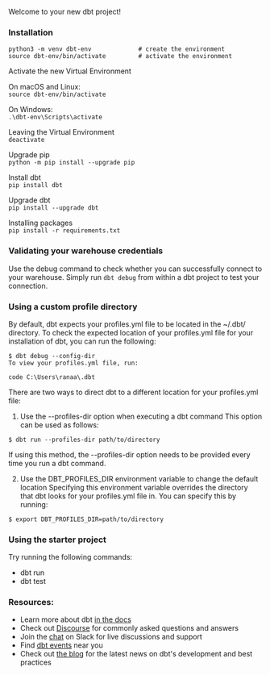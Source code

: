 Welcome to your new dbt project!

### Installation

```
python3 -m venv dbt-env             # create the environment
source dbt-env/bin/activate         # activate the environment
```

Activate the new Virtual Environment

On macOS and Linux:\
`source dbt-env/bin/activate`

On Windows:\
`.\dbt-env\Scripts\activate`

Leaving the Virtual Environment\
`deactivate`

Upgrade pip\
`python -m pip install --upgrade pip`

Install dbt\
`pip install dbt`

Upgrade dbt\
`pip install --upgrade dbt`

Installing packages\
`pip install -r requirements.txt`


### Validating your warehouse credentials

Use the debug command to check whether you can successfully connect to your warehouse. Simply run `dbt debug` from within a dbt project to test your connection.

### Using a custom profile directory
By default, dbt expects your profiles.yml file to be located in the ~/.dbt/ directory. To check the expected location of your profiles.yml file for your installation of dbt, you can run the following:

```
$ dbt debug --config-dir
To view your profiles.yml file, run:

code C:\Users\ranaa\.dbt
```
There are two ways to direct dbt to a different location for your profiles.yml file:

1. Use the --profiles-dir option when executing a dbt command This option can be used as follows:

```
$ dbt run --profiles-dir path/to/directory
```

If using this method, the --profiles-dir option needs to be provided every time you run a dbt command.

2. Use the DBT_PROFILES_DIR environment variable to change the default location Specifying this environment variable overrides the directory that dbt looks for your profiles.yml file in. You can specify this by running:

```
$ export DBT_PROFILES_DIR=path/to/directory
```

### Using the starter project

Try running the following commands:
- dbt run
- dbt test


### Resources:
- Learn more about dbt [in the docs](https://docs.getdbt.com/docs/introduction)
- Check out [Discourse](https://discourse.getdbt.com/) for commonly asked questions and answers
- Join the [chat](http://slack.getdbt.com/) on Slack for live discussions and support
- Find [dbt events](https://events.getdbt.com) near you
- Check out [the blog](https://blog.getdbt.com/) for the latest news on dbt's development and best practices
